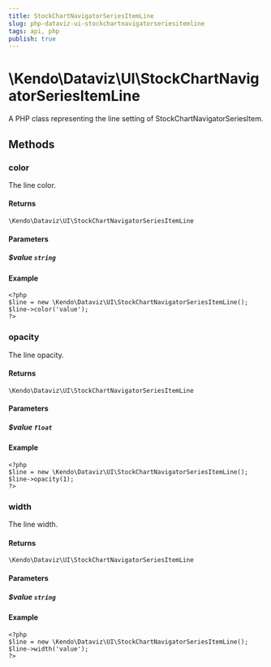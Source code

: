 ```yaml
---
title: StockChartNavigatorSeriesItemLine
slug: php-dataviz-ui-stockchartnavigatorseriesitemline
tags: api, php
publish: true
---
```


# \Kendo\Dataviz\UI\StockChartNavigatorSeriesItemLine

A PHP class representing the line setting of StockChartNavigatorSeriesItem.


## Methods

### color
The line color.

#### Returns
`\Kendo\Dataviz\UI\StockChartNavigatorSeriesItemLine`

#### Parameters

##### $value `string`



#### Example 
    <?php
    $line = new \Kendo\Dataviz\UI\StockChartNavigatorSeriesItemLine();
    $line->color('value');
    ?>

### opacity
The line opacity.

#### Returns
`\Kendo\Dataviz\UI\StockChartNavigatorSeriesItemLine`

#### Parameters

##### $value `float`



#### Example 
    <?php
    $line = new \Kendo\Dataviz\UI\StockChartNavigatorSeriesItemLine();
    $line->opacity(1);
    ?>

### width
The line width.

#### Returns
`\Kendo\Dataviz\UI\StockChartNavigatorSeriesItemLine`

#### Parameters

##### $value `string`



#### Example 
    <?php
    $line = new \Kendo\Dataviz\UI\StockChartNavigatorSeriesItemLine();
    $line->width('value');
    ?>

 
